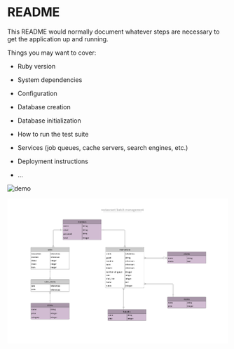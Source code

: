 # README

This README would normally document whatever steps are necessary to get the
application up and running.

Things you may want to cover:

* Ruby version

* System dependencies

* Configuration

* Database creation

* Database initialization

* How to run the test suite

* Services (job queues, cache servers, search engines, etc.)

* Deployment instructions

* ...


![demo](https://gyazo.com/440f4936f7568f50beb55309e3c2d25b/raw)

<img src="https://github.com/annaPanda8170/ryotei/blob/N%2B1/app/assets/images/restaurant.pdf">